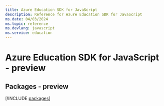 ```yaml
---
title: Azure Education SDK for JavaScript
description: Reference for Azure Education SDK for JavaScript
ms.date: 04/03/2024
ms.topic: reference
ms.devlang: javascript
ms.service: education
---
```

# Azure Education SDK for JavaScript - preview
## Packages - preview
[!INCLUDE [packages](education-index.md)]